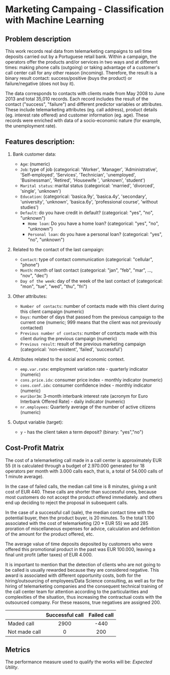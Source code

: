 # Marketing Campaing - Classification with Machine Learning

## Problem description
This work records real data from telemarketing campaigns to sell time deposits carried out by a Portuguese retail bank. Within a campaign, the operators offer the products and/or services in two ways and at different times: making phone calls (outgoing) or taking advantage of a customer's call center call for any other reason (incoming). Therefore, the result is a binary result contact: success/positive (buys the product) or failure/negative (does not buy it).

The data corresponds to contacts with clients made from May 2008 to June 2013 and total 35,010 records. Each record includes the result of the contact ("success", "failure") and different predictor variables or attributes. These include telemarketing attributes (eg. call address), product details (eg. interest rate offered) and customer information (eg. age). These records were enriched with data of a socio-economic nature (for example, the unemployment rate).

## Features description:

1. Bank customer data:
   
   - ```Age```: (numeric)
   - ```Job```: type of job (categorical: 'Worker', 'Manager', 'Administrative', 'Self-employed', 'Services', 'Technician', 'unemployed', 'Businessman', 'Retired', 'Housewife ', 'unknown', 'student')
   - ```Marital status```: marital status (categorical: 'married', 'divorced', 'single', 'unknown')
   - ```Education```: (categorical: 'basica.9y', 'basica.4y', 'secondary', 'university', 'unknown', 'basica.6y', 'professional course', 'without studies')
   - ```Default```: do you have credit in default? (categorical: "yes", "no", "unknown")
     - ```Home loan```: Do you have a home loan? (categorical: "yes", "no", "unknown")
     - ```Personal loan```: do you have a personal loan? (categorical: "yes", "no", "unknown")

2. Related to the contact of the last campaign:
   - ```Contact```: type of contact communication (categorical: "cellular", "phone")
   - ```Month```: month of last contact (categorical: "jan", "feb", "mar", ..., "nov", "dec")
   - ```Day of the week```: day of the week of the last contact of (categorical: "mon", "tue", "wed", "thu", "fri")

3. Other attributes:
   - ```Number of contacts```: number of contacts made with this client during this client campaign (numeric)
   - ```Days```: number of days that passed from the previous campaign to the current one (numeric; 999 means that the client was not previously contacted)
   - ```Previous number of contacts```: number of contacts made with this client during the previous campaign (numeric)
   - ```Previous result```: result of the previous marketing campaign (categorical: 'non-existent', 'failed', 'successful')

4. Attributes related to the social and economic context.
   - ```emp.var.rate```: employment variation rate - quarterly indicator (numeric)
   - ```cons.price.idx```: consumer price index - monthly indicator (numeric)
   - ```cons.conf.idx```: consumer confidence index - monthly indicator (numeric)
   - ```euribor3m```: 3-month interbank interest rate (acronym for Euro Interbank Offered Rate) - daily indicator (numeric)
   - ```nr.employees```: Quarterly average of the number of active citizens (numeric)

5. Output variable (target):
   - ```y``` - has the client taken a term deposit? (binary: "yes","no")

## Cost-Profit Matrix
The cost of a telemarketing call made in a call center is approximately EUR 55 (it is calculated through a budget of 2.970.000 generated for 18 operators per month with 3.000 calls each, that is, a total of 54.000 calls of 1 minute average).

In the case of failed calls, the median call time is 8 minutes, giving a unit cost of EUR 440. These calls are shorter than successful ones, because most customers do not accept the product offered immediately. and others end up deciding to reject the proposal in subsequent calls.

In the case of a successful call (sale), the median contact time with the potential buyer, then the product buyer, is 20 minutes. To the total 1.100 associated with the cost of telemarketing (20 * EUR 55) we add 285 proration of miscellaneous expenses for advice, calculation and definition of the amount for the product offered, etc.
 
The average value of time deposits deposited by customers who were offered this promotional product in the past was EUR 100.000, leaving a final unit profit (after taxes) of EUR 4.000.

It is important to mention that the detection of clients who are not going to be called is usually rewarded because they are considered negative. This award is associated with different opportunity costs, both for the hiring/outsourcing of employees/Data Science consulting, as well as for the hiring of telemarketing companies and the consequent technical training of the call center team for attention according to the particularities and complexities of the situation, thus increasing the contractual costs with the outsourced company. For these reasons, true negatives are assigned 200.

| | Successful  call | Failed call
| - | :---: | :---: |
| Maded call | 2900 | -440 |
| Not made call | 0 | 200

## Metrics

The performance measure used to qualify the works will be: *Expected Utility*.
